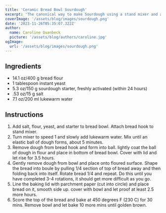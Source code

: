 ```yaml
---
title: 'Ceramic Bread Bowl Sourdough'
excerpt: 'The canonical way to make Sourdough using a stand mixer and a ceramic bowl.'
coverImage: '/assets/blog/images/sourdough.png'
date: '2023-11-26T05:35:07.322Z'
author:
  name: Caroline Quanbeck
  picture: '/assets/blog/authors/caroline.jpg'
ogImage:
  url: '/assets/blog/images/sourdough.png'
---
```


## Ingredients

- 14.1 oz/400 g bread flour
- 1 tablespoon instant yeast
- 5.3 oz/150 g sourdough starter, freshly activated (within 24 hours)
- .53 oz/15 g salt
- 7.1 oz/200 ml lukewarm water

## Instructions

1. Add salt, flour, yeast, and starter to bread bowl. Attach bread hook to stand mixer. 
2. Turn mixer to speed 1 and slowly add lukewarm water. Mix until an elastic ball of dough forms, about 5 minutes. 
3. Remove dough from bread hook and form into ball. lightly coat the ball of dough in flour and place in bottom of bread bowl. Cover with lid and let rise for 3.5 hours. 
4. Gently remove dough from bowl and place onto floured surface. Shape the bread into boule by pulling 1/4 section of top of bread away and then folding back into itself. Rotate bread 1/4 and repeat. Do this until you have completed 3-4 rotations, it should get more difficult as you go. 
5. Line the baking lid with parchment paper (cut into circle) and place bread on it, smooth side up. cover with bowl and let proof at least 2.5 more hours. 
6. Score the top of the bread and bake at 450 degrees F (230 C) for 30 mins. Remove bowl and let bake 10 more mins until golden brown.